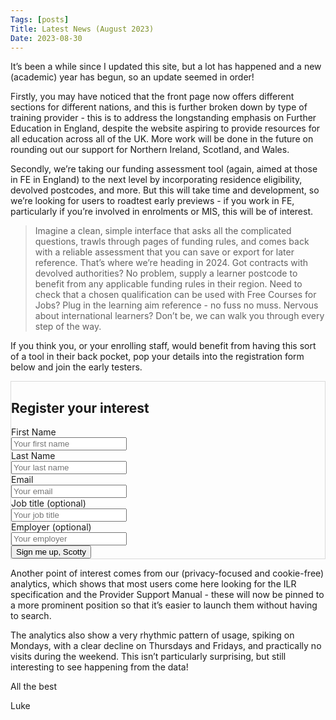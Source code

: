 ```yaml
---
Tags: [posts]
Title: Latest News (August 2023)
Date: 2023-08-30
---
```

It’s been a while since I updated this site, but a lot has happened and a new (academic) year has begun, so an update seemed in order!

Firstly, you may have noticed that the front page now offers different sections for different nations, and this is further broken down by type of training provider - this is to address the longstanding emphasis on Further Education in England, despite the website aspiring to provide resources for all education across all of the UK. More work will be done in the future on rounding out our support for Northern Ireland, Scotland, and Wales.

Secondly, we’re taking our funding assessment tool (again, aimed at those in FE in England) to the next level by incorporating residence eligibility, devolved postcodes, and more. But this will take time and development, so we’re looking for users to roadtest early previews - if you work in FE, particularly if you’re involved in enrolments or MIS, this will be of interest. 

> Imagine a clean, simple interface that asks all the complicated questions, trawls through pages of funding rules, and comes back with a reliable assessment that you can save or export for later reference. That’s where we’re heading in 2024. Got contracts with devolved authorities? No problem, supply a learner postcode to benefit from any applicable funding rules in their region. Need to check that a chosen qualification can be used with Free Courses for Jobs? Plug in the learning aim reference - no fuss no muss. Nervous about international learners? Don’t be, we can walk you through every step of the way.

If you think you, or your enrolling staff, would benefit from having this sort of a tool in their back pocket, pop your details into the registration form below and join the early testers.

<form class="form p-2 mb-4" name="register-interest" method="POST" data-netlify="true" style="border: 1px solid #DADADA">
<h2>Register your interest</h2>
<div class="field">
<label class="label">First Name</label>
<div class="control">
<input name="firstName" class="input" type="text" placeholder="Your first name" required>
</div>
</div>

<div class="field">
<label class="label">Last Name</label>
<div class="control">
<input name="lastName" class="input" type="text" placeholder="Your last name" required>
</div>
</div>

<div class="field">
<label class="label">Email</label>
<div class="control has-icons-left has-icons-right">
<input name="email" class="input" type="email" placeholder="Your email" value="" required>
<span class="icon is-small is-left">
<i class="fas fa-envelope"></i>
</span>
</div>
</div>

<div class="field">
<label class="label">Job title (optional)</label>
<div class="control">
<input name="jobTitle" class="input" type="text" placeholder="Your job title">
</div>
</div>

<div class="field">
<label class="label">Employer (optional)</label>
<div class="control">
<input name="employer" class="input" type="text" placeholder="Your employer">
</div>
</div>

<div class="field is-grouped">
<div class="control">
<button type="submit" class="button is-success">Sign me up, Scotty</button>
</div>
</div>


</form>

Another point of interest comes from our (privacy-focused and cookie-free) analytics, which shows that most users come here looking for the ILR specification and the Provider Support Manual - these will now be pinned to a more prominent position so that it’s easier to launch them without having to search.

The analytics also show a very rhythmic pattern of usage, spiking on Mondays, with a clear decline on Thursdays and Fridays, and practically no visits during the weekend. This isn’t particularly surprising, but still interesting to see happening from the data!

All the best

Luke